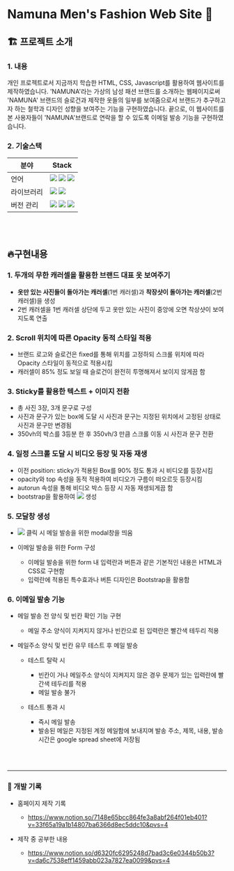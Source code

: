 # Namuna Men's Fashion Web Site 👔

## 🏗️ 프로젝트 소개 
### 1. 내용
개인 프로젝트로서 지금까지 학습한 HTML, CSS, Javascript를 활용하여 웹사이트를 제작하였습니다. 'NAMUNA'라는 가상의 남성 패션 브랜드를 소개하는 웹페이지로써 'NAMUNA' 브랜드의 슬로건과 제작한 옷들의 일부를 보여줌으로서 브랜드가 추구하고자 하는 철학과 디자인 성향을 보여주는 기능을 구현하였습니다. 끝으로, 이 웹사이트를 본 사용자들이 'NAMUNA'브랜드로 연락을 할 수 있도록 이메일 발송 기능을 구현하였습니다.


### 2. 기술스택

| 분야        | Stack  |
| --------------- | ------------------------------------------------------------------------------------------------------------------------------------------------------------------------------------------------------------------------------------------------------------------------------------------------------------------------------------------------------------------------------------------------------------------------------------------------ |
| 언어 | <img src="https://img.shields.io/badge/html-F05132?style=flat&logo=html5&logoColor=white">  <img src="https://img.shields.io/badge/css-F05132?style=flat&logo=css3&logoColor=white"> <img src="https://img.shields.io/badge/Google_Apps_Script-4285F4?style=flat&logo=googleappsscript&logoColor=white"/>||
| 라이브러리 | <img src="https://img.shields.io/badge/bootstrap-7952B3?style=flat&logo=bootstrap&logoColor=white"/> <img src="https://img.shields.io/badge/jquery-0769AD?style=flat&logo=jquery&logoColor=white"/> |
| 버전 관리 | <img src="https://img.shields.io/badge/git-F05032?style=fflat&logo=git&logoColor=black">  <img src="https://img.shields.io/badge/github-181717?style=flat&logo=github&logoColor=white"> <img src="https://img.shields.io/badge/notion-000000?style=flat&logo=notion&logoColor=white"/> |

<br><br>


## 🔥구현내용
### 1. 두개의 무한 캐러셀을 활용한 브랜드 대표 옷 보여주기
- **옷만 있는 사진들이 돌아가는 캐러셀**(1번 캐러셀)과 **착장샷이 돌아가는 캐러셀**(2번 캐러셀)을 생성
- 2번 캐러셀을 1번 캐러셀 상단에 두고 옷만 있는 사진이 중앙에 오면 착상샷이 보여지도록 연출

### 2. Scroll 위치에 따른 Opacity 동적 스타일 적용
- 브랜드 로고와 슬로건은 fixed를 통해 위치를 고정하되 스크롤 위치에 따라 Opacity 스타일이 동적으로 적용시킴
- 캐러셀이 85% 정도 보일 때 슬로건이 완전히 투명해져서 보이지 않게끔 함

### 3. Sticky를 활용한 텍스트 + 이미지 전환
- 총 사진 3장, 3개 문구로 구성
- 사진과 문구가 있는 box에 도달 시 사진과 문구는 지정된 위치에서 고정된 상태로 사진과 문구만 변경됨
- 350vh의 박스를 3등분 한 후 350vh/3 만큼 스크롤 이동 시 사진과 문구 전환

### 4. 일정 스크롤 도달 시 비디오 등장 및 자동 재생
- 이전 position: sticky가 적용된 Box를 90% 정도 통과 시 비디오를 등장시킴
- opacity와 top 속성을 동적 적용하여 비디오가 구름이 떠오르듯 등장시킴
- autorun 속성을 통해 비디오 박스 등장 시 자동 재생되게끔 함
- bootstrap을 활용하여 <img src="https://img.shields.io/badge/Countact_us-212121?style=flat&l&logoColor=white"> 생성

### 5. 모달창 생성
- <img src="https://img.shields.io/badge/Countact_us-212121?style=flat&l&logoColor=white"> 클릭 시 메일 발송을 위한 modal창을 띄움
- 이메일 발송을 위한 Form 구성

  - 이메일 발송을 위한 form 내 입력란과 버튼과 같은 기본적인 내용은 HTML과 CSS로 구현함
  - 입력란에 적용된 특수효과나 버튼 디자인은 Bootstrap을 활용함

### 6. 이메일 발송 기능
- 메일 발송 전 양식 및 빈칸 확인 기능 구현

  - 메일 주소 양식이 지켜지지 않거나 빈칸으로 된 입력란은 빨간색 테두리 적용
- 메일주소 양식 및 빈칸 유무 테스트 후 메일 발송

  - 테스트 탈락 시
    
    - 빈칸이 거나 메일주소 양식이 지켜지지 않은 경우 문제가 있는 입력란에 빨간색 테두리를 적용
    - 메일 발송 불가

  - 테스트 통과 시
    
    - 즉시 메일 발송
    - 발송된 메일은 지정된 계정 메일함에 보내지며 발송 주소, 제목, 내용, 발송 시간은 google spread sheet에 저장됨
  
<br>
<br>

----
### 📖 개발 기록
- 홈페이지 제작 기록

  - https://www.notion.so/7148e65bcc864fe3a8abf264f01eb401?v=33f65a19a1b14807ba6366d8ec5ddc10&pvs=4
- 제작 중 공부한 내용

  - https://www.notion.so/d6320fc6295248d7bad3c6e0344b50b3?v=da6c7538eff1459abb023a7827ea0099&pvs=4
